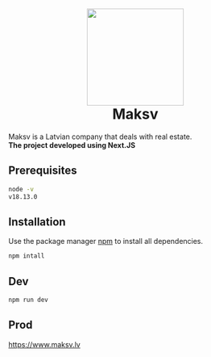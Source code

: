 <h1 align="center">
    <img width="192" height="192" src="./public/favicon.ico" alt=""><br>
    Maksv
</h1>

Maksv is a Latvian company that deals with real estate.
<br>**The project developed using Next.JS**

## Prerequisites

```cmd
node -v
v18.13.0
```

## Installation

Use the package manager [npm](https://docs.npmjs.com/downloading-and-installing-node-js-and-npm) to install all dependencies.

```cmd
npm intall
```

## Dev

```cmd
npm run dev
```

## Prod

https://www.maksv.lv
